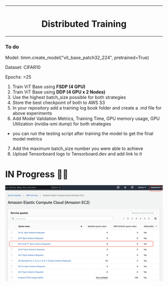 <table align="center"><tr><td align="center" width="9999">

# Distributed Training


</td></tr></table>

### To do
Model: timm.create_model("vit_base_patch32_224", pretrained=True)

Dataset: CIFAR10

Epochs: >25

1. Train ViT Base using **FSDP (4 GPU)**
2. Train ViT Base using **DDP (4 GPU x 2 Nodes)**
3. Use the highest batch_size possible for both strategies
4. Store the best checkpoint of both to AWS S3
5. In your repository add a training log book folder and create a .md file for above experiments
6. Add Model Validation Metrics, Training Time, GPU memory usage, GPU Utilization (nvidia-smi dump) for both strategies
 - you can run the testing script after training the model to get the final model metrics
7. Add the maximum batch_size number you were able to achieve
8. Upload Tensorboard logs to Tensorboard.dev and add link to it


# IN Progress 🙏🏽

<img src="outputs/ec2_cpu.png" align="center" width="550" >